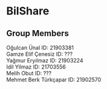 # BilShare

## Group Members
Oğulcan Ünal ID: 21903381<br/>
Gamze Elif Çenesiz ID: ???<br/>
Yağmur Eryılmaz ID: 21903224<br/>
Idil Yilmaz ID: 21703556<br/>
Melih Obut ID: ???<br/>
Mehmet Berk Türkçapar ID: 21902570<br/>
